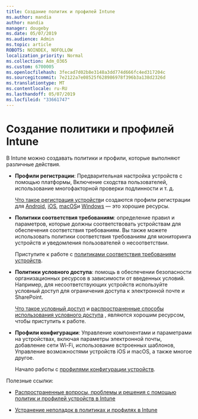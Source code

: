 ```yaml
---
title: Создание политик и профилей Intune
ms.author: mandia
author: mandia
manager: dougeby
ms.date: 05/07/2019
ms.audience: Admin
ms.topic: article
ROBOTS: NOINDEX, NOFOLLOW
localization_priority: Normal
ms.collection: Adm_O365
ms.custom: 6700005
ms.openlocfilehash: 3fecad7d02b8e3148a3dd774d666fc4ed317204c
ms.sourcegitcommit: 7e2122a7e08525f628986978f396b3a138d2326d
ms.translationtype: MT
ms.contentlocale: ru-RU
ms.lasthandoff: 05/07/2019
ms.locfileid: "33661747"
---
```

# <a name="creating-intune-policy-and-profiles"></a>Создание политики и профилей Intune

В Intune можно создавать политики и профили, которые выполняют различные действия.

- **Профили регистрации**: Предварительная настройка устройств с помощью платформы, Включение сходства пользователей, использование многофакторной проверки подлинности и т. д. 

  [Что такое регистрация устройств](https://docs.microsoft.com/intune/device-enrollment)и создаются профили регистрации для [Android](https://docs.microsoft.com/intune/android-enroll), [iOS](https://docs.microsoft.com/intune/ios-enroll), [macOS](https://docs.microsoft.com/intune/macos-enroll)и [Windows](https://docs.microsoft.com/intune/windows-enrollment-methods) — это хорошие ресурсы.

- **Политики соответствия требованиям**: определение правил и параметров, которые должны соответствовать устройствам для обеспечения соответствия требованиям. Вы также можете использовать политики соответствия требованиям для мониторинга устройств и уведомления пользователей о несоответствии. 

  Приступите к работе с [политиками соответствия требованиям устройств](https://docs.microsoft.com/intune/device-compliance-get-started).
- **Политики условного доступа**: помощь в обеспечении безопасности организационных ресурсов в зависимости от введенных условий. Например, для несоответствующих устройств используйте условный доступ для ограничения доступа к электронной почте и SharePoint.

  [Что такое условный доступ](https://docs.microsoft.com/intune/conditional-access) и [распространенные способы использования условного доступа](https://docs.microsoft.com/intune/conditional-access-intune-common-ways-use) , являются хорошим ресурсом, чтобы приступить к работе.

- **Профили конфигурации**: Управление компонентами и параметрами на устройствах, включая параметры электронной почты, добавление сети Wi-Fi, использование встроенных шаблонов, Управление возможностями устройств iOS и macOS, а также многое другое. 

  Начало работы с [профилями конфигурации устройств](https://docs.microsoft.com/intune/device-profiles).

Полезные ссылки:

- [Распространенные вопросы, проблемы и решения с помощью политик и профилей устройств в Intune](https://docs.microsoft.com/intune/device-profile-troubleshoot)

- [Устранение неполадок в политиках и профилях в Intune](https://docs.microsoft.com/intune/troubleshoot-policies-in-microsoft-intune)
